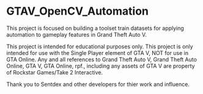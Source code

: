 # GTAV_OpenCV_Automation
This project is focused on building a toolset train datasets for applying automation to gameplay features in Grand Theft Auto V.



This project is intended for educational purposes only. This project is only intended for use with the Single Player element of GTA V, NOT for use in GTA Online.
Any and all references to Grand Theft Auto V, Grand Theft Auto Online, GTA V, GTA Online, rpf., including any assets of GTA V are property of Rockstar Games/Take 2 Interactive.

Thank you to Sentdex and other developers for thier work and influence.
